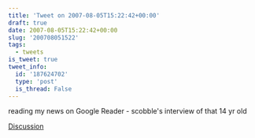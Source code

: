 ```yaml
---
title: 'Tweet on 2007-08-05T15:22:42+00:00'
draft: true
date: 2007-08-05T15:22:42+00:00
slug: '200708051522'
tags:
  - tweets
is_tweet: true
tweet_info:
  id: '187624702'
  type: 'post'
  is_thread: False
---
```




reading my news on Google Reader - scobble's interview of that 14 yr old

[Discussion](https://x.com/sytelus/status/187624702)
